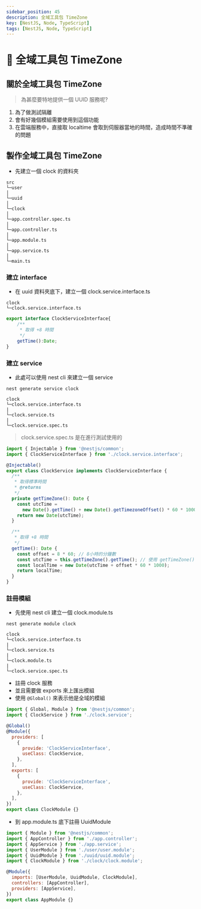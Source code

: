 ```yaml
---
sidebar_position: 45
description: 全域工具包 TimeZone
key: [NestJS, Node, TypeScript]
tags: [NestJS, Node, TypeScript]
---
```


# 🐔 全域工具包 TimeZone

## 關於全域工具包 TimeZone

> 為甚麼要特地提供一個 UUID 服務呢?

1. 為了做測試隔離
2. 會有好幾個模組需要使用到這個功能
3. 在雲端服務中，直接取 localtime 會取到伺服器當地的時間，造成時間不準確的問題

## 製作全域工具包 TimeZone

- 先建立一個 clock 的資料夾

```text
src
└─user
│
└─uuid
│
└─clock
│
└─app.controller.spec.ts
│
└─app.controller.ts
│
└─app.module.ts
│
└─app.service.ts
│
└─main.ts
```

### 建立 interface

- 在 uuid 資料夾底下，建立一個 clock.service.interface.ts

```text
clock
└─clock.service.interface.ts
```

```js
export interface ClockServiceInterface{
    /**
     * 取得 +8 時間
     */
    getTime():Date;
}
```

### 建立 service

- 此處可以使用 nest cli 來建立一個 service

```shell
nest generate service clock
```

```text
clock
└─clock.service.interface.ts
|
└─clock.service.ts
|
└─clock.service.spec.ts
```

> clock.service.spec.ts 是在進行測試使用的

```js
import { Injectable } from '@nestjs/common';
import { ClockServiceInterface } from './clock.service.interface';

@Injectable()
export class ClockService implements ClockServiceInterface {
  /**
   * 取得標準時間
   * @returns
   */
  private getTimeZone(): Date {
    const utcTime =
      new Date().getTime() + new Date().getTimezoneOffset() * 60 * 1000;
    return new Date(utcTime);
  }

  /**
   * 取得 +8 時間
   */
  getTime(): Date {
    const offset = 8 * 60; // 8小時的分鐘數
    const utcTime = this.getTimeZone().getTime(); // 使用 getTimeZone() 取得標準時間
    const localTime = new Date(utcTime + offset * 60 * 1000);
    return localTime;
  }
}
```

### 註冊模組

- 先使用 nest cli 建立一個 clock.module.ts

```shell
nest generate module clock
```

```text
clock
└─clock.service.interface.ts
|
└─clock.service.ts
|
└─clock.module.ts
|
└─clock.service.spec.ts
```

- 註冊 clock 服務
- 並且需要做 exports 來上匯出模組
- 使用 `@Global()` 來表示他是全域的模組

```js {4}
import { Global, Module } from '@nestjs/common';
import { ClockService } from './clock.service';

@Global()
@Module({
  providers: [
    {
      provide: 'ClockServiceInterface',
      useClass: ClockService,
    },
  ],
  exports: [
    {
      provide: 'ClockServiceInterface',
      useClass: ClockService,
    },
  ],
})
export class ClockModule {}
```

- 到 app.module.ts 底下註冊 UuidModule

```js {9}
import { Module } from '@nestjs/common';
import { AppController } from './app.controller';
import { AppService } from './app.service';
import { UserModule } from './user/user.module';
import { UuidModule } from './uuid/uuid.module';
import { ClockModule } from './clock/clock.module';

@Module({
  imports: [UserModule, UuidModule, ClockModule],
  controllers: [AppController],
  providers: [AppService],
})
export class AppModule {}
```
